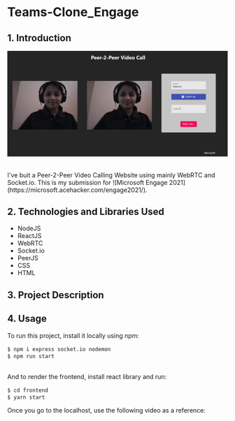 # Teams-Clone_Engage

## 1. Introduction
<p>
<img src="https://github.com/narmin24/Teams-Clone_Engage/blob/main/Call_connected.png"> 
 </p> 
<br />
I've buit a Peer-2-Peer Video Calling Website using mainly WebRTC and Socket.io. 
This is my submission for ![Microsoft Engage 2021](https://microsoft.acehacker.com/engage2021/).

## 2. Technologies and Libraries Used

* NodeJS
* ReactJS
* WebRTC
* Socket.io
* PeerJS
* CSS
* HTML

## 3. Project Description

## 4. Usage
To run this project, install it locally using npm:
```
$ npm i express socket.io nodemon
$ npm run start
```
<br /> And to render the frontend, install react library and run:
```
$ cd frontend
$ yarn start
```
Once you go to the localhost, use the following video as a reference:

